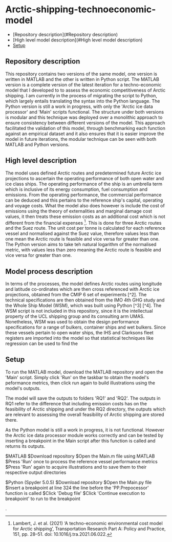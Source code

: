 # Arctic-shipping-technoeconomic-model
* [Repository description](#Repository description)
* [High level model description](#High level model description)
* [Setup](#setup)

## Repository description
This repository contains two versions of the same model, one version is written in MATLAB and the other
is written in Python script. The MATLAB version is a complete version of the latest iteration for a techno-economic
model that I developed to to assess the economic competitiveness of Arctic shipping. I am currently in the process
of migrating the script to Python, which largely entails translating the syntax into the Python language. The Python 
version is still a work in progress, with only the 'Arctic ice data processor' and 'Main' scripts  functional. The structure
under both versions is modular and this technique was deployed over a monolithic approach to ensure consistency between
different versions of the model. This approach facilitated the validation of this model, through benchmarking each function
against an empirical dataset and it also ensures that it is easier improve the model in future iterations, 
the modular technique can be seen with both MATLAB and Python versions. 

## High level description
The model uses defined Arctic routes and predetermined future Arctic ice projections to ascertain the operating performance of both
open water and ice class ships. The operating performance of the ship is an umbrella term which is inclusive of its energy consumption,
fuel consumption and emissions. From the operating performance, the commercial performance can be deduced and this pertains to the reference
ship's capital, operating and voyage costs. What the model also does however is include the cost of emissions using the theory of externalities
and marginal damage cost values, it then treats these emission costs as an additional cost which is not different from the financial expenses [^1]. This
is done for three Arctic routes and the Suez route. The unit cost per tonne is calculated for each reference vessel and normalised against the Suez value,
therefore values less than one mean the Arctic route is feasible and vice versa for greater than one. The Python version aims to take teh natural logarithm
of the normalised metric, with values less than zero meaning the Arctic route is feasible and vice versa for greater than one. 

## Model process description
In terms of the processes, the model defines Arctic routes using longitude and latitude co-ordinates which are then cross referenced with Arctic ice projections, obtained from the CMIP 6 set of experiments [^2]. The technical specifications are then obtained from the IMO 4th GHG study and the Whole Ship Model (WSM), which was built using Python [^3] [^4]. The WSM script is not included in this repository, since it is the intellectual property of the UCL shipping group and its consulting arm UMAS. Nonetheless, WSM was used to obtain the design performance specifications for a range of bulkers, container ships and wet bulkers. Since these vessels pertain to open water ships, the IHS and Clarksons fleet registers are imported into the model so that statistical techniques like regression can be used to find the 

## Setup
To run the MATLAB model, download the MATLAB repository and open the 'Main' script. Simply click 'Run' on the taskbar to obtain the model's peformance metrics, then
click run again to build illustrations using the model's outputs.

The model will save the outputs to folders 'RQ1' and 'RQ2'. The outputs in RQ1 refer to the difference that 
including emission costs has on the feasibility of Arctic shipping and under the RQ2 directory, the outputs which
are relevant to assessing the overall feasibility of Arctic shipping are stored there. 

As the Python model is still a work in progress, it is not functional. However the Arctic ice data processor module works 
correctly and can be tested by inserting a breakpoint in the Main script after this function is called and returns its outputs. 

$MATLAB
$Download repository 
$Open the Main.m file using MATLAB
$Press 'Run' once to process the reference vessel performance metrics
$Press 'Run' again to acquire illustrations and to save them to their respective output directories

$Python (Spyder 5.0.5)
$Download repository
$Open the Main.py file 
$Insert a breakpoint at line 324 the line before the 'PP.Prepocessor' function is called
$Click 'Debug file' 
$Click 'Continue execution to breakpoint' to run to the breakpoint

[^1]: Lambert, J. et al. (2021) ‘A techno-economic environmental cost model for Arctic shipping’, Transportation Research Part A: Policy and Practice, 151, pp. 28–51. doi: 10.1016/j.tra.2021.06.022.

.




